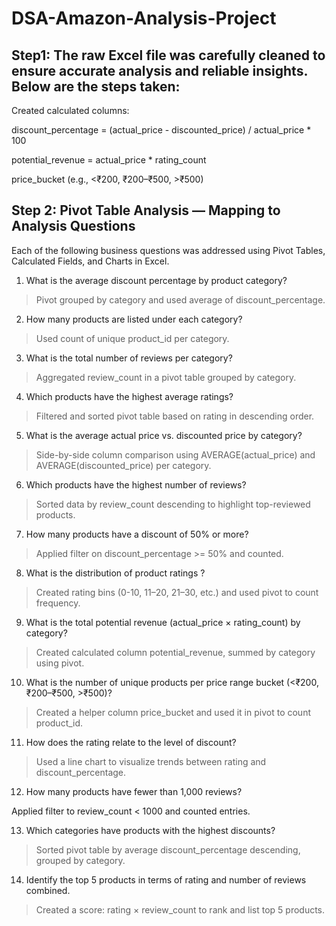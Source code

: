 # DSA-Amazon-Analysis-Project
## Step1: The raw Excel file was carefully cleaned to ensure accurate analysis and reliable insights. Below are the steps taken:
Created calculated columns:

discount_percentage = (actual_price - discounted_price) / actual_price * 100

potential_revenue = actual_price * rating_count

price_bucket (e.g., <₹200, ₹200–₹500, >₹500)
 
## Step 2: Pivot Table Analysis — Mapping to Analysis Questions

Each of the following business questions was addressed using Pivot Tables, Calculated Fields, and Charts in Excel.

1. What is the average discount percentage by product category?

> Pivot grouped by category and used average of discount_percentage.

2. How many products are listed under each category?

> Used count of unique product_id per category.


3. What is the total number of reviews per category?

> Aggregated review_count in a pivot table grouped by category.


4. Which products have the highest average ratings?

>  Filtered and sorted pivot table based on rating in descending order.


5. What is the average actual price vs. discounted price by category?

>  Side-by-side column comparison using AVERAGE(actual_price) and AVERAGE(discounted_price) per category.


6. Which products have the highest number of reviews?

>  Sorted data by review_count descending to highlight top-reviewed products.


7. How many products have a discount of 50% or more?

>  Applied filter on discount_percentage >= 50% and counted.


8. What is the distribution of product ratings ?

>  Created rating bins (0-10, 11–20, 21–30, etc.) and used pivot to count frequency.


9. What is the total potential revenue (actual_price × rating_count) by category?

> Created calculated column potential_revenue, summed by category using pivot.

10. What is the number of unique products per price range bucket (<₹200, ₹200–₹500, >₹500)?

> Created a helper column price_bucket and used it in pivot to count product_id.


11. How does the rating relate to the level of discount?

> Used a line chart to visualize trends between rating and discount_percentage.

12. How many products have fewer than 1,000 reviews?

 Applied filter to review_count < 1000 and counted entries.


13. Which categories have products with the highest discounts?

> Sorted pivot table by average discount_percentage descending, grouped by category.


14. Identify the top 5 products in terms of rating and number of reviews combined.

> Created a score: rating × review_count to rank and list top 5 products.
